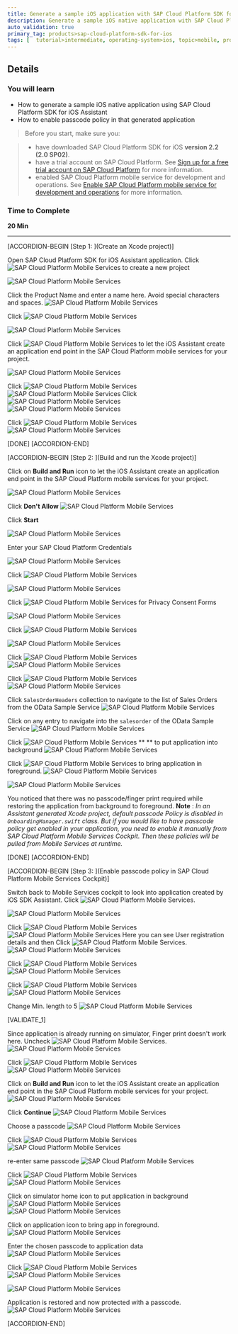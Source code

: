 ```yaml
---
title: Generate a sample iOS application with SAP Cloud Platform SDK for iOS Assistant
description: Generate a sample iOS native application with SAP Cloud Platform SDK for iOS Assistant and enable passcode policy
auto_validation: true
primary_tag: products>sap-cloud-platform-sdk-for-ios
tags: [  tutorial>intermediate, operating-system>ios, topic>mobile, products>sap-cloud-platform, products>sap-cloud-platform-sdk-for-ios ]
---
```


## Details

### You will learn

 - How to generate a sample iOS native application using SAP Cloud Platform SDK for iOS Assistant
 - How to enable passcode policy in that generated application

> Before you start, make sure you:

> - have downloaded SAP Cloud Platform SDK for iOS **version 2.2 (2.0 SP02)**.
> - have a trial account on SAP Cloud Platform. See [Sign up for a free trial account on SAP Cloud Platform](https://developers.sap.com/tutorials/hcp-create-trial-account.html) for more information.
> - enabled SAP Cloud Platform mobile service for development and operations. See [Enable SAP Cloud Platform mobile service for development and operations](https://developers.sap.com/tutorials/fiori-ios-hcpms-setup.html) for more information.

### Time to Complete
**20 Min**

---
[ACCORDION-BEGIN [Step 1: ](Create an Xcode project)]

Open SAP Cloud Platform SDK for iOS Assistant application. Click ![SAP Cloud Platform Mobile Services](fieldicon.png) to create a new project

![SAP Cloud Platform Mobile Services](img_0.png)

Click the Product Name and enter a name here. Avoid special characters and spaces.
![SAP Cloud Platform Mobile Services](img_000.png)

Click ![SAP Cloud Platform Mobile Services](fieldicon00.png)

![SAP Cloud Platform Mobile Services](img_001.png)

Click ![SAP Cloud Platform Mobile Services](fieldicon_38.png) to let the iOS Assistant create an application end point in the SAP Cloud Platform mobile services for your project.

![SAP Cloud Platform Mobile Services](img_002.png)

Click ![SAP Cloud Platform Mobile Services](fieldicon_40.png)
![SAP Cloud Platform Mobile Services](img_003.png)
Click ![SAP Cloud Platform Mobile Services](fieldicon_4000.png)
![SAP Cloud Platform Mobile Services](img_004.png)

Click ![SAP Cloud Platform Mobile Services](fieldicon_2.png)
![SAP Cloud Platform Mobile Services](img_006.png)


[DONE]
[ACCORDION-END]

[ACCORDION-BEGIN [Step 2: ](Build and run the Xcode project)]

Click on  **Build and Run** icon to let the iOS Assistant create an application end point in the SAP Cloud Platform mobile services for your project.

![SAP Cloud Platform Mobile Services](img_007.png)


Click  **Don't Allow**
![SAP Cloud Platform Mobile Services](img_008.png)

Click  **Start**

![SAP Cloud Platform Mobile Services](img_009.png)

Enter your SAP Cloud Platform Credentials

![SAP Cloud Platform Mobile Services](img_010.png)

Click ![SAP Cloud Platform Mobile Services](fieldicon_26.png)

![SAP Cloud Platform Mobile Services](img_011.png)

Click ![SAP Cloud Platform Mobile Services](fieldicon_23.png) for Privacy Consent Forms

![SAP Cloud Platform Mobile Services](img_012.png)

Click ![SAP Cloud Platform Mobile Services](fieldicon_30.png)

![SAP Cloud Platform Mobile Services](img_013.png)

Click ![SAP Cloud Platform Mobile Services](fieldicon_35.png)
![SAP Cloud Platform Mobile Services](img_014.png)


Click ![SAP Cloud Platform Mobile Services](fieldicon_37.png)
![SAP Cloud Platform Mobile Services](img_015.png)

Click `SalesOrderHeaders` collection to navigate to the list of Sales Orders from the OData Sample Service
![SAP Cloud Platform Mobile Services](img_016.png)


Click on any entry to navigate into the `salesorder` of the OData Sample Service
![SAP Cloud Platform Mobile Services](img_017.png)

Click ![SAP Cloud Platform Mobile Services](fieldicon01.png) ** ** to put application into background
![SAP Cloud Platform Mobile Services](img_018.png)


Click ![SAP Cloud Platform Mobile Services](fieldicon02.png) to bring application in foreground.
![SAP Cloud Platform Mobile Services](img_019.png)

![SAP Cloud Platform Mobile Services](info_word.png)

You noticed that there was no passcode/finger print required while restoring the application from background to foreground.
 **Note** :  *In an Assistant generated Xcode project, default passcode Policy is disabled in `OnboardingManager.swift` class.*  *But if you would like to have passcode policy get enabled in your application, you need to enable it manually from SAP Cloud Platform Mobile Services Cockpit. Then these policies will be pulled from Mobile Services at runtime.*

[DONE]
[ACCORDION-END]


[ACCORDION-BEGIN [Step 3: ](Enable passcode policy in SAP Cloud Platform Mobile Services Cockpit)]

Switch back to Mobile Services cockpit to look into application created by iOS SDK Assistant. Click ![SAP Cloud Platform Mobile Services](fieldicon_9.png).

![SAP Cloud Platform Mobile Services](img_021.png)


Click ![SAP Cloud Platform Mobile Services](fieldicon03.png)
![SAP Cloud Platform Mobile Services](img_022.png)
Here you can see User registration details and then Click ![SAP Cloud Platform Mobile Services](fieldicon_5.png).
![SAP Cloud Platform Mobile Services](img_023.png)

Click ![SAP Cloud Platform Mobile Services](fieldicon_6.png)
![SAP Cloud Platform Mobile Services](img_024.png)

Click ![SAP Cloud Platform Mobile Services](fieldicon_8.png)
![SAP Cloud Platform Mobile Services](img_025.png)

Change Min. length to 5
![SAP Cloud Platform Mobile Services](img_026.png)

[VALIDATE_1]

Since application is already running on simulator, Finger print doesn't work here. Uncheck ![SAP Cloud Platform Mobile Services](fieldicon04.png).
![SAP Cloud Platform Mobile Services](img_027.png)


Click ![SAP Cloud Platform Mobile Services](fieldicon05.png)
![SAP Cloud Platform Mobile Services](img_028.png)


Click on  **Build and Run** icon to let the iOS Assistant create an application end point in the SAP Cloud Platform mobile services for your project.
![SAP Cloud Platform Mobile Services](img_029.png)


Click  **Continue**
![SAP Cloud Platform Mobile Services](img_030.png)


Choose a passcode
![SAP Cloud Platform Mobile Services](img_031.png)

Click ![SAP Cloud Platform Mobile Services](fieldicon_33.png)
![SAP Cloud Platform Mobile Services](img_032.png)

 re-enter same passcode
![SAP Cloud Platform Mobile Services](img_033.png)


Click ![SAP Cloud Platform Mobile Services](fieldicon_36.png)
![SAP Cloud Platform Mobile Services](img_034.png)

Click on simulator home icon to put application in background ![SAP Cloud Platform Mobile Services](fieldicon_900.png)
![SAP Cloud Platform Mobile Services](img_035.png)


Click on application icon to bring app in foreground.
![SAP Cloud Platform Mobile Services](img_036.png)

Enter the chosen passcode to application data
![SAP Cloud Platform Mobile Services](img_037.png)

Click ![SAP Cloud Platform Mobile Services](fieldicon06.png)
![SAP Cloud Platform Mobile Services](img_038.png)

![SAP Cloud Platform Mobile Services](info_word00.png)

Application is restored and now protected with a passcode.
![SAP Cloud Platform Mobile Services](img_039.png)

[ACCORDION-END]
